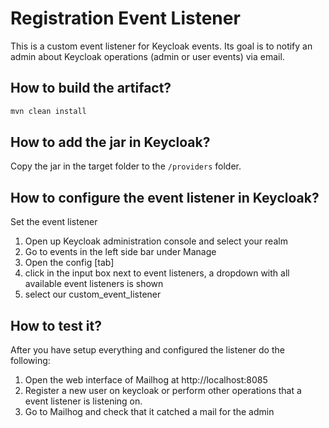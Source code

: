 # Registration Event Listener

This is a custom event listener for Keycloak events. 
Its goal is to notify an admin about Keycloak operations (admin or user events) via email.

## How to build the artifact?

```sh
mvn clean install
```

## How to add the jar in Keycloak?

Copy the jar in the target folder to the `/providers` folder.


## How to configure the event listener in Keycloak?

Set the event listener

1. Open up Keycloak administration console and select your realm
2. Go to events in the left side bar under Manage
3. Open the config [tab]
4. click in the input box next to event listeners, a dropdown with all available event listeners is shown
5. select our custom_event_listener


## How to test it?

After you have setup everything and configured the listener do the following:

1. Open the web interface of Mailhog at http://localhost:8085
2. Register a new user on keycloak or perform other operations that a event listener is listening on. 
3. Go to Mailhog and check that it catched a mail for the admin
